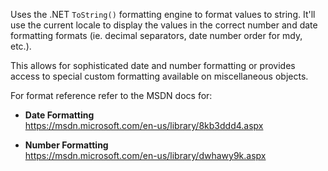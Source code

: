 Uses the .NET `ToString()` formatting engine to format values to string. It'll use the current locale to display the values in the correct number and date formatting formats (ie. decimal separators, date number order for mdy, etc.).

This allows for sophisticated date and number formatting or provides access to special custom formatting available on miscellaneous objects. 

For format reference refer to the MSDN docs for:

* **Date Formatting**  
<a href="https://msdn.microsoft.com/en-us/library/8kb3ddd4.aspx" target="top">https://msdn.microsoft.com/en-us/library/8kb3ddd4.aspx</a>

* **Number Formatting**  
<a href="https://msdn.microsoft.com/en-us/library/dwhawy9k.aspx" target="top">https://msdn.microsoft.com/en-us/library/dwhawy9k.aspx</a>